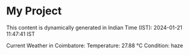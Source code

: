 # My Project

This content is dynamically generated in Indian Time (IST): 2024-01-21 11:47:41 IST


Current Weather in Coimbatore:
Temperature: 27.88 °C
Condition: haze
